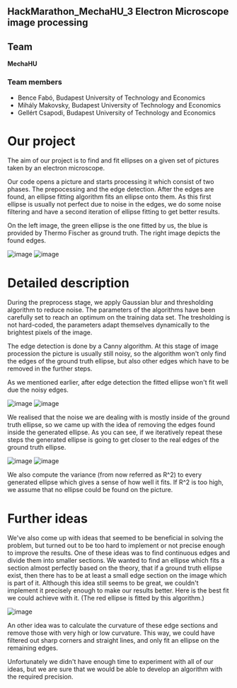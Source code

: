 ## HackMarathon_MechaHU_3 Electron Microscope image processing

## Team

**MechaHU**

### Team members

- Bence Fabó, Budapest University of Technology and Economics
- Mihály Makovsky, Budapest University of Technology and Economics
- Gellért Csapodi, Budapest University of Technology and Economics

# Our project 
The aim of our project is to find and fit ellipses on a given set of pictures taken by an electron microscope.

Our code opens a picture and starts processing it which consist of two phases. The prepocessing and the edge detection. After the edges are found, an ellipse fitting algorithm fits an ellipse onto them. As this first ellipse is usually not perfect due to noise in the edges, we do some noise filtering and have a second iteration of ellipse fitting to get better results.

On the left image, the green ellipse is the one fitted by us, the blue is provided by Thermo Fischer as ground truth. The right image depicts the found edges. 

![image](https://user-images.githubusercontent.com/65888378/117469002-8eee6080-af55-11eb-9ede-1125ffc07973.png)
![image](https://user-images.githubusercontent.com/65888378/117469018-9281e780-af55-11eb-9431-832543ec5b88.png)

# Detailed description
During the preprocess stage, we apply Gaussian blur and thresholding algorithm to reduce noise. The parameters of the algorithms have been carefully set to reach an optimum on the training data set. The tresholding is not hard-coded, the parameters adapt themselves dynamically to the brightest pixels of the image.

The edge detection is done by a Canny algorithm. At this stage of image procession the picture is usually still noisy, so the algorithm won't only find the edges of the ground truth ellipse, but also other edges which have to be removed in the further steps.

As we mentioned earlier, after edge detection the fitted ellipse won't fit well due the noisy edges.

![image](https://user-images.githubusercontent.com/65888378/117473256-0b833e00-af5a-11eb-933b-8d82f540f6c7.png)
![image](https://user-images.githubusercontent.com/65888378/117472302-08d41900-af59-11eb-94ae-75a2c34403d4.png)

We realised that the noise we are dealing with is mostly inside of the ground truth ellipse, so we came up with the idea of removing the edges found inside the generated ellipse. As you can see, if we iteratively repeat these steps the generated ellipse is going to get closer to the real edges of the ground truth ellipse.

![image](https://user-images.githubusercontent.com/65888378/117475170-07582000-af5c-11eb-95cd-2af90d69ef34.png)
![image](https://user-images.githubusercontent.com/65888378/117475206-0de69780-af5c-11eb-98f3-31ee71d99023.png)

We also compute the variance (from now referred as R^2) to every generated ellipse which gives a sense of how well it fits. If R^2 is too high, we assume that no ellipse could be found on the picture.

# Further ideas
We've also come up with ideas that seemed to be beneficial in solving the problem, but turned out to be too hard to implement or not precise enough to improve the results.
One of these ideas was to find continuous edges and divide them into smaller sections. We wanted to find an ellipse which fits a section almost perfectly based on the theory, that if a ground truth ellipse exist, then there has to be at least a small edge section on the image which is part of it. Although this idea still seems to be great, we couldn't implement it precisely enough to make our results better. Here is the best fit we could achieve with it. (The red ellipse is fitted by this algorithm.)

![image](https://user-images.githubusercontent.com/65888378/117479437-a121cc00-af60-11eb-835d-26b5857f5ca7.png)

An other idea was to calculate the curvature of these edge sections and remove those with very high or low curvature. This way, we could have filtered out sharp corners and straight lines, and only fit an ellipse on the remaining edges.

Unfortunately we didn't have enough time to experiment with all of our ideas, but we are sure that we would be able to develop an algorithm with the required precision.
